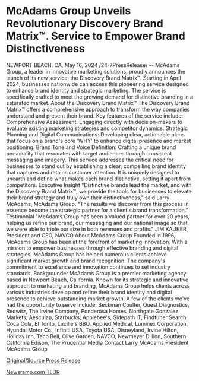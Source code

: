 # McAdams Group Unveils Revolutionary Discovery Brand Matrix™. Service to Empower Brand Distinctiveness

NEWPORT BEACH, CA, May 16, 2024 /24-7PressRelease/ -- McAdams Group, a leader in innovative marketing solutions, proudly announces the launch of its new service, the Discovery Brand Matrix™. Starting in April 2024, businesses nationwide can access this pioneering service designed to enhance brand identity and strategic marketing. The service is specifically crafted to meet the growing demand for distinctive branding in a saturated market.  About the Discovery Brand Matrix™  The Discovery Brand Matrix™ offers a comprehensive approach to transform the way companies understand and present their brand. Key features of the service include:  Comprehensive Assessment:  Engaging directly with decision-makers to evaluate existing marketing strategies and competitor dynamics. Strategic Planning and Digital Communications:  Developing clear, actionable plans that focus on a brand's core 'WHY' to enhance digital presence and market positioning. Brand Tone and Voice Definition: Crafting a unique brand personality that resonates with target audiences through consistent messaging and imagery.  This service addresses the critical need for businesses to stand out by establishing a clear, compelling brand identity that captures and retains customer attention. It is uniquely designed to unearth and define what makes each brand distinctive, setting it apart from competitors.  Executive Insight  "Distinctive brands lead the market, and with the Discovery Brand Matrix™, we provide the tools for businesses to elevate their brand strategy and truly own their distinctiveness," said Larry McAdams, McAdams Group. "The results we discover from this process in essence become the strategic partner for a client's brand transformation."  Testimonial  "McAdams Group has been a valued partner for over 20 years, helping us refine our brand, our messaging and our national image so that we were able to triple our size in both revenues and profits." JIM KAUKER, President and CEO, NAVCO  About McAdams Group  Founded in 1996, McAdams Group has been at the forefront of marketing innovation. With a mission to empower businesses through effective branding and digital strategies, McAdams Group has helped numerous clients achieve significant market growth and brand recognition. The company's commitment to excellence and innovation continues to set industry standards.  Backgrounder  McAdams Group is a premier marketing agency based in Newport Beach, California. Known for its strategic and innovative approach to marketing and branding, McAdams Group helps clients across various industries develop and refine their brand identity and digital presence to achieve outstanding market growth. A few of the clients we've had the opportunity to serve include: Beckman Coulter, Quest Diagnostics, Redwitz, The Irvine Company, Ponderosa Homes, Northgate Gonzalez Markets, Aesculap, Starbucks, Applebee's, Sidepath IT, Findtuner Search, Coca Cola, El Torito, Lucille's BBQ, Applied Medical, Luminex Corporation, Hyundai Motor Co., Infiniti USA, Toyota USA, Disneyland, Irvine Hilton, Holiday Inn, Taco Bell, Olive Garden, NAVCO, Newmeyer Dillion, Southern California Edison, The Prudential  Media Contact  Larry McAdams President  McAdams Group 

[Original/Source Press Release](https://www.24-7pressrelease.com/press-release/510944/mcadams-group-unveils-revolutionary-discovery-brand-matrix-service-to-empower-brand-distinctiveness) 

[Newsramp.com TLDR](https://newsramp.com/None) 